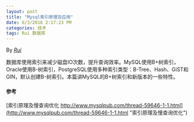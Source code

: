 ```yaml
---
layout: post
title: "Mysql索引原理及应用"
date: 6/3/2016 2:17:23 PM 
categories: 技术
tags: Rui 数据库
---
```

By *[Rui](https://github.com/rubyfrea)*

数据库使用索引来减少磁盘IO次数，提升查询效率。MySQL使用B+树索引，Oracle使用B-树索引，PostgreSQL使用多种索引类型：B-Tree、Hash、GiST和GIN，默认创建B-树索引。本篇讲MySQL的B+树索引和新版本的一些特性。

#### 参考 ####
[索引原理及慢查询优化 http://www.mysqlpub.com/thread-59646-1-1.html](http://www.mysqlpub.com/thread-59646-1-1.html "索引原理及慢查询优化")

